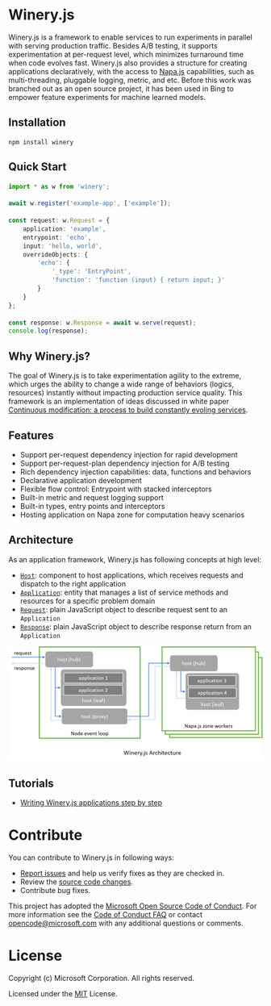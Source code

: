 # Winery.js

Winery.js is a framework to enable services to run experiments in parallel with serving production traffic. Besides A/B testing, it supports experimentation at per-request level, which minimizes turnaround time when code evolves fast. Winery.js also provides a structure for creating applications declaratively, with the access to [Napa.js](https://github.com/Microsoft/napajs) capabilities, such as multi-threading, pluggable logging, metric, and etc. Before this work was branched out as an open source project, it has been used in Bing to empower feature experiments for machine learned models.

## Installation
```
npm install winery
```

## Quick Start

```typescript
import * as w from 'winery';

await w.register('example-app', ['example']);

const request: w.Request = {
    application: 'example',
    entrypoint: 'echo',
    input: 'hello, world',
    overrideObjects: {
        'echo': {
            '_type': 'EntryPoint',
            'function': 'function (input) { return input; }'
        }
    }
};

const response: w.Response = await w.serve(request);
console.log(response);
```
## Why Winery.js?
The goal of Winery.js is to take experimentation agility to the extreme, which urges the ability to change a wide range of behaviors (logics, resources) instantly without impacting production service quality. This framework is an implementation of ideas discussed in white paper [Continuous modification: a process to build constantly evoling services](https://github.com/daiyip/continuous-modification).

## Features
- Support per-request dependency injection for rapid development
- Support per-request-plan dependency injection for A/B testing
- Rich dependency injection capabilities: data, functions and behaviors
- Declarative application development
- Flexible flow control: Entrypoint with stacked interceptors
- Built-in metric and request logging support
- Built-in types, entry points and interceptors
- Hosting application on Napa zone for computation heavy scenarios

## Architecture
As an application framework, Winery.js has following concepts at high level: 
- [`Host`](./docs/api/host.md): component to host applications, which receives requests and dispatch to the right application
- [`Application`](./docs/api/application.md): entity that manages a list of service methods and resources for a specific problem domain
- [`Request`](./docs/api/request.md): plain JavaScript object to describe request sent to an `Application`
- [`Response`](./docs/api/response.md): plain JavaScript object to describe response return from an `Application`


![Winery.js Architecture](./docs/images/arch.png)

## Tutorials
- [Writing Winery.js applications step by step](./docs/tutorial/step-by-step/.md)

# Contribute
You can contribute to Winery.js in following ways:

* [Report issues](https://github.com/Microsoft/wineryjs/issues) and help us verify fixes as they are checked in.
* Review the [source code changes](https://github.com/Microsoft/wineryjs/pulls).
* Contribute bug fixes.

This project has adopted the [Microsoft Open Source Code of Conduct](https://opensource.microsoft.com/codeofconduct/). For more information see the [Code of Conduct FAQ](https://opensource.microsoft.com/codeofconduct/faq/) or contact opencode@microsoft.com with any additional questions or comments.

# License
Copyright (c) Microsoft Corporation. All rights reserved.

Licensed under the [MIT](https://github.com/Microsoft/napajs/blob/master/LICENSE.txt) License.
